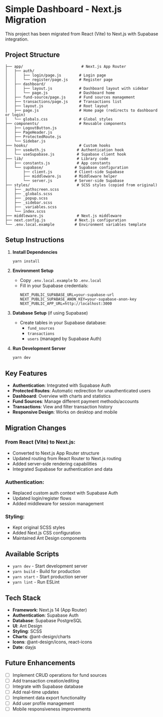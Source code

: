 # Simple Dashboard - Next.js Migration

This project has been migrated from React (Vite) to Next.js with Supabase integration.

## Project Structure

```
├── app/                          # Next.js App Router
│   ├── auth/
│   │   ├── login/page.js        # Login page
│   │   └── register/page.js     # Register page
│   ├── dashboard/
│   │   ├── layout.js            # Dashboard layout with sidebar
│   │   └── page.js              # Dashboard home
│   ├── fund-source/page.js      # Fund sources management
│   ├── transactions/page.js     # Transactions list
│   ├── layout.js                # Root layout
│   ├── page.js                  # Home page (redirects to dashboard or login)
│   └── globals.css              # Global styles
├── components/                  # Reusable components
│   ├── LogoutButton.js
│   ├── PageHeader.js
│   ├── ProtectedRoute.js
│   └── Sidebar.js
├── hooks/                       # Custom hooks
│   ├── useAuth.js              # Authentication hook
│   └── useSupabase.js          # Supabase client hook
├── lib/                        # Library code
│   ├── constants.js            # App constants
│   └── supabase/              # Supabase configuration
│       ├── client.js          # Client-side Supabase
│       ├── middleware.js      # Middleware helper
│       └── server.js          # Server-side Supabase
├── styles/                     # SCSS styles (copied from original)
│   ├── _authscreen.scss
│   ├── _globals.scss
│   ├── _popup.scss
│   ├── _sidebar.scss
│   ├── _variables.scss
│   └── index.scss
├── middleware.js               # Next.js middleware
├── next.config.js             # Next.js configuration
└── .env.local.example         # Environment variables template
```

## Setup Instructions

1. **Install Dependencies**
   ```bash
   yarn install
   ```

2. **Environment Setup**
   - Copy `.env.local.example` to `.env.local`
   - Fill in your Supabase credentials:
     ```
     NEXT_PUBLIC_SUPABASE_URL=your-supabase-url
     NEXT_PUBLIC_SUPABASE_ANON_KEY=your-supabase-anon-key
     NEXT_PUBLIC_APP_URL=http://localhost:3000
     ```

3. **Database Setup** (if using Supabase)
   - Create tables in your Supabase database:
     - `fund_sources`
     - `transactions` 
     - `users` (managed by Supabase Auth)

4. **Run Development Server**
   ```bash
   yarn dev
   ```

## Key Features

- **Authentication**: Integrated with Supabase Auth
- **Protected Routes**: Automatic redirection for unauthenticated users
- **Dashboard**: Overview with charts and statistics
- **Fund Sources**: Manage different payment methods/accounts
- **Transactions**: View and filter transaction history
- **Responsive Design**: Works on desktop and mobile

## Migration Changes

### From React (Vite) to Next.js:
- Converted to Next.js App Router structure
- Updated routing from React Router to Next.js routing
- Added server-side rendering capabilities
- Integrated Supabase for authentication and data

### Authentication:
- Replaced custom auth context with Supabase Auth
- Updated login/register flows
- Added middleware for session management

### Styling:
- Kept original SCSS styles
- Added Next.js CSS configuration
- Maintained Ant Design components

## Available Scripts

- `yarn dev` - Start development server
- `yarn build` - Build for production
- `yarn start` - Start production server
- `yarn lint` - Run ESLint

## Tech Stack

- **Framework**: Next.js 14 (App Router)
- **Authentication**: Supabase Auth
- **Database**: Supabase PostgreSQL
- **UI**: Ant Design
- **Styling**: SCSS
- **Charts**: @ant-design/charts
- **Icons**: @ant-design/icons, react-icons
- **Date**: dayjs

## Future Enhancements

- [ ] Implement CRUD operations for fund sources
- [ ] Add transaction creation/editing
- [ ] Integrate with Supabase database
- [ ] Add real-time updates
- [ ] Implement data export functionality
- [ ] Add user profile management
- [ ] Mobile responsiveness improvements
